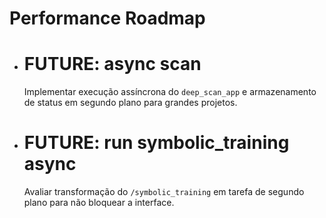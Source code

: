 # Performance Roadmap

- # FUTURE: async scan
  Implementar execução assíncrona do `deep_scan_app` e armazenamento de status em segundo plano para grandes projetos.
- # FUTURE: run symbolic_training async
  Avaliar transformação do `/symbolic_training` em tarefa de segundo plano para não bloquear a interface.
